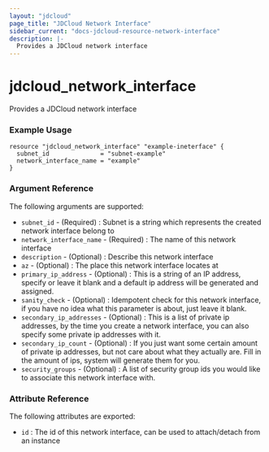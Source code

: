 ```yaml
---
layout: "jdcloud"
page_title: "JDCloud Network Interface"
sidebar_current: "docs-jdcloud-resource-network-interface"
description: |-
  Provides a JDCloud network interface
---
```


# jdcloud\_network\_interface

Provides a JDCloud network interface

### Example Usage

```hcl
resource "jdcloud_network_interface" "example-ineterface" {
  subnet_id              = "subnet-example"
  network_interface_name = "example"
}
```

### Argument Reference

The following arguments are supported:

* `subnet_id` - \(Required\) : Subnet is a string which represents the created network interface belong to
* `network_interface_name` - \(Required\) : The name of this network interface
* `description` - \(Optional\) : Describe this network interface
* `az` - \(Optional\) : The place this network interface locates at
* `primary_ip_address` - \(Optional\) : This is a string of an IP address, specify or leave it blank and a default ip address will be generated and assigned.
* `sanity_check` - \(Optional\) : Idempotent check for this network interface, if you have no idea what this parameter is about, just leave it blank.
* `secondary_ip_addresses` - \(Optional\) : This is a list of private ip addresses,  by the time you create a network interface, you can also specify some private ip addresses with it.
* `secondary_ip_count` - \(Optional\) : If you just want some certain amount of private ip addresses, but not care about what they actually are. Fill in the amount of ips, system will generate them for you.
* `security_groups` - \(Optional\) : A list of security group ids you would like to associate this network interface with.

### Attribute Reference

The following attributes are exported:

* `id` : The id of this network interface, can be used to attach/detach from an instance



